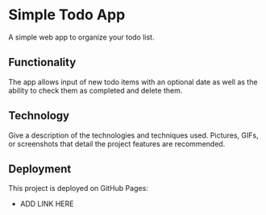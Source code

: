 # Simple Todo App

A simple web app to organize your todo list.

## Functionality

The app allows input of new todo items with an optional date as well as the ability to check them as completed and delete them.

## Technology

Give a description of the technologies and techniques used. Pictures, GIFs, or screenshots that detail the project features are recommended.

## Deployment

This project is deployed on GitHub Pages:

- ADD LINK HERE
